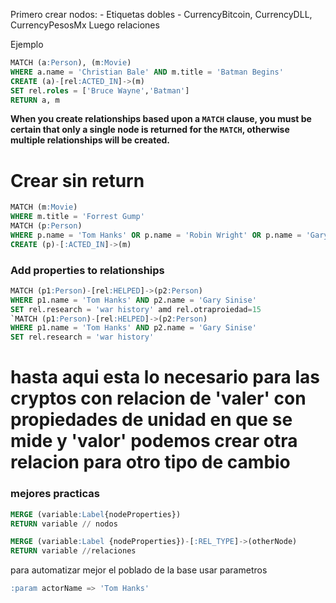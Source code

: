 Primero crear nodos:
	- Etiquetas dobles
	- CurrencyBitcoin, CurrencyDLL, CurrencyPesosMx
Luego relaciones


Ejemplo 

 ```sql
MATCH (a:Person), (m:Movie)
WHERE a.name = 'Christian Bale' AND m.title = 'Batman Begins'
CREATE (a)-[rel:ACTED_IN]->(m)
SET rel.roles = ['Bruce Wayne','Batman']
RETURN a, m
```

__When you create relationships based upon a `MATCH` clause, you must be certain that only a single node is returned for the `MATCH`, otherwise multiple relationships will be created.__

# Crear sin return 
```sql 
MATCH (m:Movie)
WHERE m.title = 'Forrest Gump'
MATCH (p:Person)
WHERE p.name = 'Tom Hanks' OR p.name = 'Robin Wright' OR p.name = 'Gary Sinise'
CREATE (p)-[:ACTED_IN]->(m)
```
### Add properties to relationships 

```sql
MATCH (p1:Person)-[rel:HELPED]->(p2:Person)
WHERE p1.name = 'Tom Hanks' AND p2.name = 'Gary Sinise'
SET rel.research = 'war history' amd rel.otraproiedad=15
`MATCH (p1:Person)-[rel:HELPED]->(p2:Person)
WHERE p1.name = 'Tom Hanks' AND p2.name = 'Gary Sinise'
SET rel.research = 'war history'
```

# hasta aqui esta lo necesario para las cryptos con relacion de 'valer' con propiedades de unidad en que se mide y 'valor' podemos crear otra relacion para otro tipo de cambio 

### mejores practicas

```sql
MERGE (variable:Label{nodeProperties})
RETURN variable // nodos

MERGE (variable:Label {nodeProperties})-[:REL_TYPE]->(otherNode)
RETURN variable //relaciones

```


para automatizar mejor el poblado de la base usar parametros 

```sql
:param actorName => 'Tom Hanks'
```


<!--stackedit_data:
eyJoaXN0b3J5IjpbLTEzOTM4NDEzNTMsNDI1OTY3NDkyLDMzMT
MxOTg3MSwxMzcyNTAxMTQxLC0xMzk1MjY5OTAsNjMwMzkwNzQz
XX0=
-->